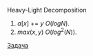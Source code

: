 Heavy-Light Decomposition
1. $a[x]$ += $y$ $O(logN)$.
2. $max(x,y)$ $O(log^2(N))$.

[Задача](https://atcoder.jp/contests/abc294/tasks/abc294_g)
